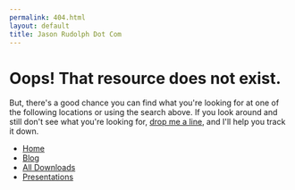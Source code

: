 ```yaml
---
permalink: 404.html
layout: default
title: Jason Rudolph Dot Com
---
```

# Oops! That resource does not exist.

But, there's a good chance you can find what you're looking for at one of the following locations or using the search above. If you look around and still don't see what you're looking for, <a href="mailto:contact@jasonrudolph.com">drop me a line</a>, and I'll help you track it down.

* [Home](/ "Jason Rudolph Dot Com")
* [Blog](/blog "jasonrudolph.com/blog")
* [All Downloads](/downloads "jasonrudolph.com/downloads")
* [Presentations](/downloads/presentations "jasonrudolph.com/downloads/presentations")
